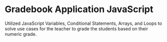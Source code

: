 # Gradebook Application JavaScript

Utilized JavaScript Variables, Conditional Statements, Arrays, and Loops to solve use cases for the teacher to grade the students based on their numeric grade.
